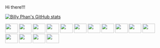 Hi there!!!

[![Billy Phan's GitHub stats](https://github-readme-stats.vercel.app/api?username=bphan002)](https://github.com/bphan002/github-readme-stats)



<img src="https://cdn.jsdelivr.net/gh/devicons/devicon/icons/react/react-original-wordmark.svg" height="30" width="40"/>
<img src="https://cdn.jsdelivr.net/gh/devicons/devicon/icons/redux/redux-original.svg" height="30" width="40" />          
<img style="color:white;" src="https://cdn.jsdelivr.net/gh/devicons/devicon/icons/express/express-original-wordmark.svg" height="30" width="40" />
<img src="https://cdn.jsdelivr.net/gh/devicons/devicon/icons/ruby/ruby-original.svg" height="30" width="40" />
<img src="https://cdn.jsdelivr.net/gh/devicons/devicon/icons/rails/rails-plain-wordmark.svg" height="30" width="40" />
<img src="https://cdn.jsdelivr.net/gh/devicons/devicon/icons/nodejs/nodejs-original.svg" height="30" width="40" />
<img src="https://cdn.jsdelivr.net/gh/devicons/devicon/icons/html5/html5-plain-wordmark.svg" height="30" width="40" />
<img src="https://cdn.jsdelivr.net/gh/devicons/devicon/icons/heroku/heroku-plain-wordmark.svg" height="30" width="40"/>
<img src="https://cdn.jsdelivr.net/gh/devicons/devicon/icons/mongodb/mongodb-original-wordmark.svg" height="30" width="40" />
<img src="https://cdn.jsdelivr.net/gh/devicons/devicon/icons/d3js/d3js-plain.svg" height="30" width="40" />
<img src="https://cdn.jsdelivr.net/gh/devicons/devicon/icons/jquery/jquery-original-wordmark.svg" height="30" width="40" />
<img src="https://cdn.jsdelivr.net/gh/devicons/devicon/icons/postgresql/postgresql-original.svg" height="30" width="40" />
<img src="https://cdn.jsdelivr.net/gh/devicons/devicon/icons/sass/sass-original.svg" height="30" width="40" />
<img src="https://cdn.jsdelivr.net/gh/devicons/devicon/icons/vscode/vscode-original.svg" height="30" width="40" />
<img src="https://cdn.jsdelivr.net/gh/devicons/devicon/icons/webpack/webpack-plain.svg" height="30" width="40"/>
          
          
          
          
          
          
          
          
          
          
          
          
          

          
          


<!-- <a href="https://www.linkedin.com/in/billy-phan-41014a40/" target="blank"><img align="center" src="https://cdn.jsdelivr.net/npm/simple-icons@3.0.1/icons/linkedin.svg" alt="" height="30" width="40" /></a> -->




  


 